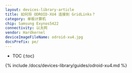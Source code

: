 ```yaml
---
layout: devices-library-article
title: 如何将 ODROID-XU4 连接到 GridLinks？
category: 单板计算机
chip: Samsung Exynos5422
connectivity: 以太网
vendor: Hardkernel
deviceImageFileName: odroid-xu4.jpg
docsPrefix: pe/
---
```



* TOC
{:toc}

{% include /docs/devices-library/guides/odroid-xu4.md %}